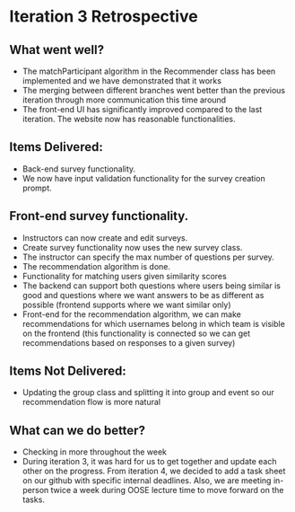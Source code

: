 # Iteration 3 Retrospective
## What went well?
* The matchParticipant algorithm in the Recommender class has been implemented and we have demonstrated that it works
* The merging between different branches went better than the previous iteration through more communication this time around
* The front-end UI has significantly improved compared to the last iteration. The website now has reasonable functionalities. <br />

## Items Delivered:
* Back-end survey functionality.
* We now have input validation functionality for the survey creation prompt. <br />

## Front-end survey functionality.
* Instructors can now create and edit surveys.
* Create survey functionality now uses the new survey class.
* The instructor can specify the max number of questions per survey.
* The recommendation algorithm is done.
* Functionality for matching users given similarity scores
* The backend can support both questions where users being similar is good and questions where we want answers to be as different as possible (frontend supports where we want similar only)
* Front-end for the recommendation algorithm, we can make recommendations for which usernames belong in which team is visible on the frontend (this functionality is connected so we can get recommendations based on responses to a given survey) <br />

## Items Not Delivered: 
* Updating the group class and splitting it into group and event so our recommendation flow is more natural <br />

## What can we do better?
* Checking in more throughout the week 
* During iteration 3, it was hard for us to get together and update each other on the progress. From iteration 4, we decided to add a task sheet on our github with specific internal deadlines. Also, we are meeting in-person twice a week during OOSE lecture time to move forward on the tasks. 
